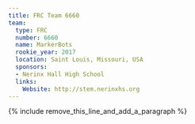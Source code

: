 ```yaml
---
title: FRC Team 6660
team:
  type: FRC
  number: 6660
  name: MarkerBots
  rookie_year: 2017
  location: Saint Louis, Missouri, USA
  sponsors:
  - Nerinx Hall High School
  links:
    Website: http://stem.nerinxhs.org
---
```


{% include remove_this_line_and_add_a_paragraph %}